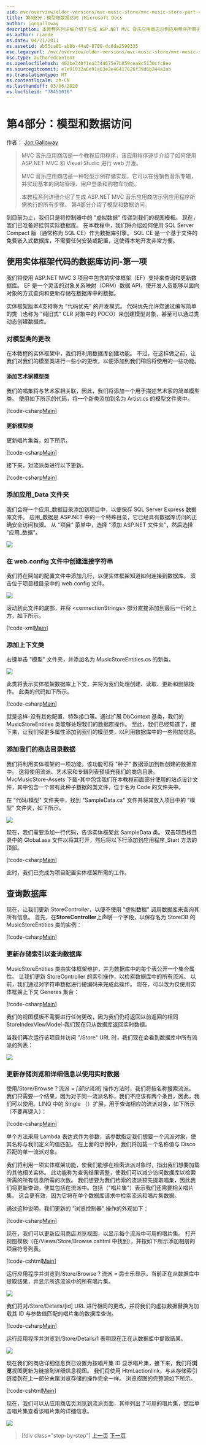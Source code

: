 ```yaml
---
uid: mvc/overview/older-versions/mvc-music-store/mvc-music-store-part-4
title: 第4部分：模型和数据访问 |Microsoft Docs
author: jongalloway
description: 本教程系列详细介绍了生成 ASP.NET MVC 音乐应用商店示例应用程序所需执行的所有步骤。 第4部分介绍了模型和数据访问。
ms.author: riande
ms.date: 04/21/2011
ms.assetid: ab55ca81-ab9b-44a0-8700-dc6da2599335
msc.legacyurl: /mvc/overview/older-versions/mvc-music-store/mvc-music-store-part-4
msc.type: authoredcontent
ms.openlocfilehash: 402be340f1ea3344675e7b859cea8c5130cfc8ee
ms.sourcegitcommit: e7e91932a6e91a63e2e46417626f39d6b244a3ab
ms.translationtype: MT
ms.contentlocale: zh-CN
ms.lasthandoff: 03/06/2020
ms.locfileid: "78451016"
---
```

# <a name="part-4-models-and-data-access"></a>第4部分：模型和数据访问

作者： [Jon Galloway](https://github.com/jongalloway)

> MVC 音乐应用商店是一个教程应用程序，该应用程序逐步介绍了如何使用 ASP.NET MVC 和 Visual Studio 进行 web 开发。  
>   
> MVC 音乐应用商店是一种轻型示例存储实现，它可以在线销售音乐专辑，并实现基本的网站管理、用户登录和购物车功能。
> 
> 本教程系列详细介绍了生成 ASP.NET MVC 音乐应用商店示例应用程序所需执行的所有步骤。 第4部分介绍了模型和数据访问。

到目前为止，我们只是将控制器中的 "虚拟数据" 传递到我们的视图模板。 现在，我们已准备好挂钩实际数据库。 在本教程中，我们将介绍如何使用 SQL Server Compact 版（通常称为 SQL CE）作为数据库引擎。 SQL CE 是一个基于文件的免费嵌入式数据库，不需要任何安装或配置，这使得本地开发非常方便。

## <a name="database-access-with-entity-framework-code-first"></a>使用实体框架代码的数据库访问-第一项

我们将使用 ASP.NET MVC 3 项目中包含的实体框架（EF）支持来查询和更新数据库。 EF 是一个灵活的对象关系映射（ORM）数据 API，使开发人员能够以面向对象的方式查询和更新存储在数据库中的数据。

实体框架版本4支持称为 "代码优先" 的开发模式。 代码优先允许您通过编写简单的类（也称为 "纯旧式" CLR 对象中的 POCO）来创建模型对象，甚至可以通过类动态创建数据库。

### <a name="changes-to-our-model-classes"></a>对模型类的更改

在本教程的实体框架中，我们将利用数据库创建功能。 不过，在这样做之前，让我们对我们的模型类进行一些小的更改，以便添加到我们稍后将使用的一些功能。

#### <a name="adding-the-artist-model-classes"></a>添加艺术家模型类

我们的唱集将与艺术家相关联，因此，我们将添加一个用于描述艺术家的简单模型类。 使用如下所示的代码，将一个新类添加到名为 Artist.cs 的模型文件夹中。

[!code-csharp[Main](mvc-music-store-part-4/samples/sample1.cs)]

#### <a name="updating-our-model-classes"></a>更新模型类

更新唱片集类，如下所示。

[!code-csharp[Main](mvc-music-store-part-4/samples/sample2.cs)]

接下来，对流派类进行以下更新。

[!code-csharp[Main](mvc-music-store-part-4/samples/sample3.cs)]

### <a name="adding-the-app_data-folder"></a>添加应用\_Data 文件夹

我们会将一个应用\_数据目录添加到项目中，以便保存 SQL Server Express 数据库文件。 应用\_数据是 ASP.NET 中的一个特殊目录，它已经具有数据库访问的正确安全访问权限。 从 "项目" 菜单中，选择 "添加 ASP.NET 文件夹"，然后选择 "应用\_数据"。

![](mvc-music-store-part-4/_static/image1.png)

### <a name="creating-a-connection-string-in-the-webconfig-file"></a>在 web.config 文件中创建连接字符串

我们将在网站的配置文件中添加几行，以便实体框架知道如何连接到数据库。 双击位于项目根目录中的 web.config 文件。

![](mvc-music-store-part-4/_static/image2.png)

滚动到此文件的底部，并将 &lt;connectionStrings&gt; 部分直接添加到最后一行的上方，如下所示。

[!code-xml[Main](mvc-music-store-part-4/samples/sample4.xml)]

### <a name="adding-a-context-class"></a>添加上下文类

右键单击 "模型" 文件夹，并添加名为 MusicStoreEntities.cs 的新类。

![](mvc-music-store-part-4/_static/image3.png)

此类将表示实体框架数据库上下文，并将为我们处理创建、读取、更新和删除操作。 此类的代码如下所示。

[!code-csharp[Main](mvc-music-store-part-4/samples/sample5.cs)]

就是这样-没有其他配置、特殊接口等。通过扩展 DbContext 基类，我们的 MusicStoreEntities 类能够处理我们的数据库操作。 至此，我们已经知道了，接下来，让我们将更多属性添加到我们的模型类，以利用数据库中的一些附加信息。

### <a name="adding-our-store-catalog-data"></a>添加我们的商店目录数据

我们将利用实体框架的一项功能，该功能可将 "种子" 数据添加到新创建的数据库中。 这将使用流派、艺术家和专辑列表预填充我们的商店目录。 MvcMusicStore-Assets 下载-其中包含我们在本教程前面部分使用的站点设计文件，其中包含一个带有此种子数据的类文件，位于名为 Code 的文件夹中。

在 "代码/模型" 文件夹中，找到 "SampleData.cs" 文件并将其放入项目中的 "模型" 文件夹，如下所示。

![](mvc-music-store-part-4/_static/image4.png)

现在，我们需要添加一行代码，告诉实体框架此 SampleData 类。 双击项目根目录中的 Global.asa 文件以将其打开，然后将以下行添加到应用程序\_Start 方法的顶部。

[!code-csharp[Main](mvc-music-store-part-4/samples/sample6.cs)]

此时，我们已完成为项目配置实体框架所需的工作。

## <a name="querying-the-database"></a>查询数据库

现在，让我们更新 StoreController，以便不使用 "虚拟数据" 调用数据库来查询其所有信息。 首先，在**StoreController**上声明一个字段，以保存名为 StoreDB 的 MusicStoreEntities 类的实例：

[!code-csharp[Main](mvc-music-store-part-4/samples/sample7.cs)]

### <a name="updating-the-store-index-to-query-the-database"></a>更新存储索引以查询数据库

MusicStoreEntities 类由实体框架维护，并为数据库中的每个表公开一个集合属性。 让我们更新 StoreController 的索引操作，以检索数据库中的所有流派。 以前，我们通过对字符串数据进行硬编码来完成此操作。 现在，可以改为仅使用实体框架上下文 Generes 集合：

[!code-csharp[Main](mvc-music-store-part-4/samples/sample8.cs)]

我们的视图模板不需要进行任何更改，因为我们仍将返回以前返回的相同 StoreIndexViewModel-我们现在只从数据库返回实时数据。

当我们再次运行该项目并访问 "/Store" URL 时，我们现在会看到数据库中所有流派的列表：

![](mvc-music-store-part-4/_static/image1.jpg)

### <a name="updating-store-browse-and-details-to-use-live-data"></a>更新存储浏览和详细信息以使用实时数据

使用/Store/Browse？流派 = *[部分流派]* 操作方法时，我们将按名称搜索流派。 我们只需要一个结果，因为对于同一流派名称，我们不应该有两个条目，因此，我们可以使用。LINQ 中的 Single （）扩展，用于查询相应的流派对象，如下所示（不要再键入）：

[!code-csharp[Main](mvc-music-store-part-4/samples/sample9.cs)]

单个方法采用 Lambda 表达式作为参数，该参数指定我们想要一个流派对象，使其名称与我们定义的值匹配。 在上面的示例中，我们将加载一个名称值与 Disco 匹配的单一流派对象。

我们将利用一项实体框架功能，使我们能够在检索流派对象时，指出我们想要加载的其他相关实体。 此功能称为查询结果调整，使我们可以减少访问数据库以检索所需的所有信息所需的次数。 我们想要为我们检索的流派预先提取唱集，因此我们将更新查询，使其包括在流派中。包括（"唱片集"）表示我们还需要相关唱片集。 这会更有效，因为它将在单个数据库请求中检索流派和唱片集数据。

通过这种说明，我们更新的 "浏览控制器" 操作的外观如下：

[!code-csharp[Main](mvc-music-store-part-4/samples/sample10.cs)]

现在，我们可以更新应用商店浏览视图，以显示每个流派中可用的唱片集。 打开视图模板（在/Views/Store/Browse.cshtml 中找到），并按如下所示添加相册的项目符号列表。

[!code-cshtml[Main](mvc-music-store-part-4/samples/sample11.cshtml)]

运行应用程序并浏览到/Store/Browse？流派 = 爵士乐显示，当前正在从数据库中提取结果，并显示所选流派中的所有唱片集。

![](mvc-music-store-part-4/_static/image2.jpg)

我们将对/Store/Details/[id] URL 进行相同的更改，并将我们的虚拟数据替换为加载其 ID 与参数值匹配的唱片集的数据库查询。

[!code-csharp[Main](mvc-music-store-part-4/samples/sample12.cs)]

运行应用程序并浏览到/Store/Details/1 表明现在正在从数据库中提取结果。

![](mvc-music-store-part-4/_static/image5.png)

现在我们的商店详细信息页已设置为按唱片集 ID 显示唱片集，接下来，我们将**浏览**视图更新为链接到详细信息视图。 我们将使用 Html.actionlink，与从存储索引链接到在上一部分末尾浏览存储的操作完全一样。 浏览视图的完整源如下所示。

[!code-cshtml[Main](mvc-music-store-part-4/samples/sample13.cshtml)]

现在，我们可以从应用商店页浏览到流派页面，其中列出了可用的唱片集，然后单击唱片集查看该唱片集的详细信息。

![](mvc-music-store-part-4/_static/image6.png)

> [!div class="step-by-step"]
> [上一页](mvc-music-store-part-3.md)
> [下一页](mvc-music-store-part-5.md)
